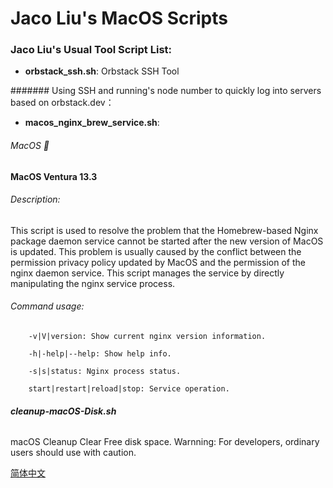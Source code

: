 # Jaco Liu's MacOS Scripts

### Jaco Liu's Usual Tool Script List:

* **orbstack_ssh.sh**: Orbstack SSH Tool

####### Using SSH and running's node number to quickly log into servers based on orbstack.dev：


* **macos_nginx_brew_service.sh**: 

###### MacOS 🍎 
**MacOS Ventura 13.3**

###### Description: 
This script is used to resolve the problem that the Homebrew-based Nginx package 
daemon service cannot be started after the new version of MacOS is updated. This 
problem is usually caused by the conflict between the permission privacy policy 
updated by MacOS and the permission of the nginx daemon service. This script 
manages the service by directly manipulating the nginx service process.

###### Command usage:
```
    -v|V|version: Show current nginx version information.
    
    -h|-help|--help: Show help info.
    
    -s|s|status: Nginx process status.
    
    start|restart|reload|stop: Service operation.
```

###### **cleanup-macOS-Disk.sh**
macOS Cleanup Clear Free disk space.
Warnning: For developers, ordinary users should use with caution.

[简体中文](README.zh-CN.md)
 